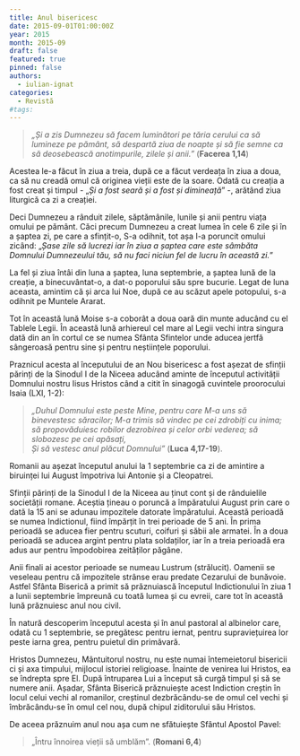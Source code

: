 ```yaml
---
title: Anul bisericesc
date: 2015-09-01T01:00:00Z
year: 2015
month: 2015-09
draft: false
featured: true
pinned: false
authors: 
  - iulian-ignat
categories:
  - Revistă
#tags:
---
```

> _„Și a zis Dumnezeu să facem luminători pe tăria cerului ca să lumineze pe pământ, să despartă ziua de noapte și să fie semne ca să deosebească anotimpurile, zilele și anii.”_ (**Facerea 1,14**)
 
Acestea le-a făcut în ziua a treia, după ce a făcut verdeața în ziua a doua, ca să nu creadă omul că originea vieții este de la soare. Odată cu creația a fost creat și timpul - „_Și a fost seară și a fost și dimineață_” -, arătând ziua liturgică ca zi a creației. 

Deci Dumnezeu a rânduit zilele, săptămânile, lunile și anii pentru viața omului pe pământ. Căci precum Dumnezeu a creat lumea în cele 6 zile și în a șaptea zi, pe care a sfințit-o, S-a odihnit, tot așa I-a poruncit omului zicând: „_Șase zile să lucrezi iar în ziua a șaptea care este sâmbăta Domnului Dumnezeului tău, să nu faci niciun fel de lucru în această zi._” 

La fel și ziua întâi din luna a șaptea, luna septembrie, a șaptea lună de la creație, a binecuvântat-o, a dat-o poporului său spre bucurie. Legat de luna aceasta, amintim că și arca lui Noe, după ce au scăzut apele potopului, s-a odihnit pe Muntele Ararat. 

Tot în această lună Moise s-a coborât a doua oară din munte aducând cu el Tablele Legii. În această lună arhiereul cel mare al Legii vechi intra singura dată din an în cortul ce se numea Sfânta Sfintelor unde aducea jertfă sângeroasă pentru sine și pentru neștiințele poporului.

Praznicul acesta al începutului de an Nou bisericesc a fost așezat de sfinții părinți de la Sinodul I de la Niceea aducând aminte de începutul activității Domnului nostru Iisus Hristos când a citit în sinagogă cuvintele proorocului Isaia (LXI, 1-2): 

> _„Duhul Domnului este peste Mine, pentru care M-a uns să binevestesc săracilor; M-a trimis să vindec pe cei zdrobiți cu inima; să propovăduiesc robilor dezrobirea și celor orbi vederea; să slobozesc pe cei apăsați,_   
> _Și să vestesc anul plăcut Domnului”_ (**Luca 4,17-19**). 

Romanii au așezat începutul anului la 1 septembrie ca zi de amintire a biruinței lui August împotriva lui Antonie și a Cleopatrei.

Sfinții părinți de la Sinodul I de la Niceea au ținut cont și de rânduielile societății romane. Aceștia țineau o poruncă a împăratului August prin care o dată la 15 ani se adunau impozitele datorate împăratului. Această perioadă se numea Indictionul, fiind împărțit în trei perioade de 5 ani. În prima perioadă se aducea fier pentru scuturi, coifuri și săbii ale armatei. În a doua perioadă se aducea argint pentru plata soldaților, iar în a treia perioadă era adus aur pentru împodobirea zeităților păgâne.

Anii finali ai acestor perioade se numeau Lustrum (strălucit). Oamenii se veseleau pentru că impozitele strânse erau predate Cezarului de bunăvoie. Astfel Sfânta Biserică a primit să prăznuiască începutul Indictionului în ziua 1 a lunii septembrie împreună cu toată lumea și cu evreii, care tot în această lună prăznuiesc anul nou civil. 

În natură descoperim începutul acesta și în anul pastoral al albinelor care, odată cu 1 septembrie, se pregătesc pentru iernat, pentru supraviețuirea lor peste iarna grea, pentru puietul din primăvară. 

Hristos Dumnezeu, Mântuitorul nostru, nu este numai întemeietorul bisericii ci și axa timpului, mijlocul istoriei religioase. Înainte de venirea lui Hristos, ea se îndrepta spre El. După întruparea Lui a început să curgă timpul și să se numere anii. Așadar, Sfânta Biserică prăznuiește acest Indiction creștin în locul celui vechi al romanilor, creștinul dezbrăcându-se de omul cel vechi și îmbrăcându-se în omul cel nou, după chipul ziditorului său Hristos. 

De aceea prăznuim anul nou așa cum ne sfătuiește Sfântul Apostol Pavel: 
> „Întru înnoirea vieții să umblăm”. (**Romani 6,4**)